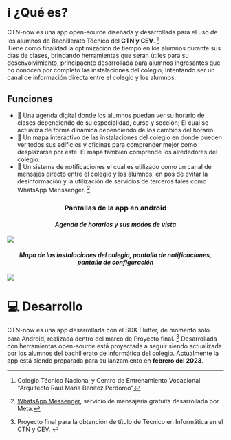 # ℹ️ ¿Qué es?
CTN-now es una app open-source diseñada y desarrollada para el uso de los alumnos de Bachillerato Técnico del **CTN y CEV**. [^1]   
Tiene como finalidad la optimizacion de tiempo en los alumnos durante sus días de clases, brindando herramientas que serán útiles para su desenvolvimiento, principaente desarrollada para alumnos ingresantes que no conocen por completo las instalaciones del colegio; Intentando ser un canal de información directa entre el colegio y los alumnos.
## Funciones
- 📅 Una agenda digital donde los alumnos puedan ver su horario de clases dependiendo de su especialidad, curso y sección; El cual se actualiza de forma dinámica dependiendo de los cambios del horario.
- 📍 Un mapa interactivo de las instalaciones del colegio en donde pueden ver todos sus edificios y oficinas para comprender mejor como desplazarse por este. El mapa también comprende los alrededores del colegio.
- 🔔 Un sistema de notificaciones el cual es utilizado como un canal de mensajes directo entre el colegio y los alumnos, en pos de evitar la desinformación y la utilización de servicios de terceros tales como WhatsApp Menssenger. [^3]

<h3 align="center">Pantallas de la app en android</h3>
<h4 align="center"><i>Agenda de horarios y sus modos de vista</i></h4>

![](https://lh3.googleusercontent.com/FHoWeqdeo0OvXtQ99--KyOCAYfeGOJTFpwkL-Og45edzCUSRaq7W1Qw0xYZELONun4USdQF2EuPoOhDUTW5QenBqsJjHCWBawssWyszCi0HMh_drAbb3_5_xnbwbDslV0F1MyjSNkljRkky39ynZhYxXoGgjBr6FGDkPHmlUdMkf_OzkwhNtdPaFQtOmL7YpE5sGv3B2n_wFCXMmKHmAft4qefmWk0tMUuPHi9MIE7fyxkOxFotjgSbAyGa6T872ckX3RcqUY86I1aeJQyKnOkr_jSLKY-Cx8GLkwTy5x59eGmpUbkdAK_MwAy2rAcpU_TLlFbf56wZLV6hRSxWBWj8tZxzP0mnpHmENZ8agREvYZYEHlimSonlZ1Tfji-0XkowZsKYvyj4HUtkoBD2bWWvPva8my7qsDs04d2cI3mGWomc1OKc0DT6lNsbkFfJnoR3jlHNUQgwpFwh2zGAJB3A5mwNMiuPP-Nqy8Zy6NhKE__DaInak6ppZaZLHXcaZV-7FRvN_DgxDfGGvIpoyPujV5yHtQmOtw1-2QlxFRbC1ttRMtelWqgRcaFpcTT5WyMdelZIkGDsl1cZYCy5oikTFHtPjGdWA06IThXyXLFgmmKyx6Z9rKzEidx_707CGq34ZGZS9WXTeB_yehkCT7H0pi6jKMBETwDW867w_PB_juVRRcU99h1Vx6-BP2BvzihOM6xI0r5j9abXG3_05vvP7uVoK4GEnw6ekc0IXlKUtfOCqxB9_i42wTcTc1fuJxvIPRHYL7TnymXJmxu9Aw0neouAg5Mg09FckQWt2DMvwE5fpz6aglt9noSienupLTVuLcWjP7hd7-IlF1vfMXMa5gT4PRbQIR7UNgs6417vmlNfvH3bWJiCcmngJDikveEjoLA8gVURIde79hRjieqSKzrVp4YU5x8yD7Oduo3MXIg=w1470-h630-no?authuser=0)
<h4 align="center"><i>Mapa de las instalaciones del colegio, pantalla de notificaciones, pantalla de configuración</i></h4>

![](https://lh3.googleusercontent.com/fd4WRTPxHcfrNKQaGA3BJI5CdsyG6MZpbvLkfC315X8c7jFws8-QDch-NDbfpd4xu7ibSIm_e1aZrhyGctbTlu3Uh6zbrTDfrYSGiYbnrfv8oY2CBTeD2-w-I5wC62BLDCFjDIKQPMbyyD184tb1RkVl9lP0dmVAYvbmghaOigJny5rURuyEoO9FrJqKt1Am6GT9JWfma6_KGil1vB15CxQVol_drSP_ImEc-JWnaTg2YNGYzar0Ui8AFdb4v18mMQU_-IFhOpLpO20v7kCvIC2zX2PJmabiW3rdTqygvcz0Q6B30aZX87GJgcMNBjbIiKvi4uZQlL-EUrXkffm8y8qTfS2qK1fbiD16phzjVqVa0F_i0kyxlL3U9FIOBc55bX6W1xCDAKLUJZ4uw1ibWo3QZejX8CJ-bkVB0QdJxD-wpYU5U-16P06ahQPkfZ6GXk55RfH6uoST0SOTk-7iGAFR9fm1daJC7Ob0Y4j9qQWztZVIgD6tE8lSjC3atZDDKsr3PrBlP7_zyn6rCm6ff--a3UA52udDsvn_vnsWs8XWRZeBTLCzwFU82aqMRC4e8J9araugn9unnuOgldHCs2dQ_SoP88o8GM_rhHMgMvBJtWdcElZ93D-jByEidzPXILRPt9pR9q3e6t_FlO2ZpGaZFmbcMkoWpXPMw2hiwAup6V5mNPuhFICOAJ7JcmrEWnejY79GanaQNIygc5U3Jtih4WlMWEm-PyiBIBwpG4htbDYGmSdRC9sXahhs5aes32DdbqQxVTbAvMmylG1LEQLR7cb9S1o0MOFjxxneERMdRA16qmpSCh-Rd_aaWWbEgwkt9NgzrOdSHa7oUV8a_h7bhFSBsErIKA7VnkSzPiP46DBI6Ioim-wFahRXVXGCuaX8ce_2kbrLnLr8rrM8rfSnlaGRm7LblTWyr6jkGvRCiA=w1470-h630-no?authuser=0)

# 💻 Desarrollo
 
CTN-now es una app desarrollada con el SDK Flutter, de momento solo para Android, realizada dentro del marco de Proyecto final. [^2]
Desarrollada con herramientas open-source está proyectada a seguir siendo actualizada por los alumnos del bachillerato de informática del colegio.
Actualmente la app está siendo preparada para su lanzamiento en **febrero del 2023**.



[^1]: Colegio Técnico Nacional y Centro de Entrenamiento Vocacional "Arquitecto Raúl María Benítez Perdomo"
[^2]: Proyecto final para la obtención de título de Técnico en Informática en el CTN y CEV. [^1]
[^3]: [WhatsApp Messenger](https://www.whatsapp.com), servicio de mensajería gratuita desarrollada por Meta.
